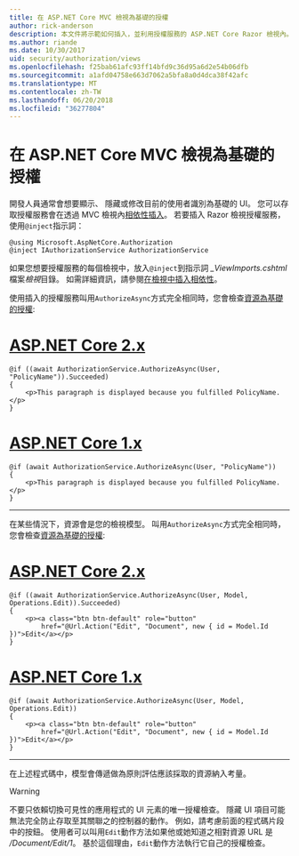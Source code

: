 ```yaml
---
title: 在 ASP.NET Core MVC 檢視為基礎的授權
author: rick-anderson
description: 本文件將示範如何插入，並利用授權服務的 ASP.NET Core Razor 檢視內。
ms.author: riande
ms.date: 10/30/2017
uid: security/authorization/views
ms.openlocfilehash: f25bab61afc93ff14bfd9c36d95a6d2e54b06dfb
ms.sourcegitcommit: a1afd04758e663d7062a5bfa8a0d4dca38f42afc
ms.translationtype: MT
ms.contentlocale: zh-TW
ms.lasthandoff: 06/20/2018
ms.locfileid: "36277804"
---
```

# <a name="view-based-authorization-in-aspnet-core-mvc"></a>在 ASP.NET Core MVC 檢視為基礎的授權

開發人員通常會想要顯示、 隱藏或修改目前的使用者識別為基礎的 UI。 您可以存取授權服務會在透過 MVC 檢視內[相依性插入](xref:fundamentals/dependency-injection#fundamentals-dependency-injection)。 若要插入 Razor 檢視授權服務，使用`@inject`指示詞：

```cshtml
@using Microsoft.AspNetCore.Authorization
@inject IAuthorizationService AuthorizationService
```

如果您想要授權服務的每個檢視中，放入`@inject`到指示詞 *_ViewImports.cshtml*檔案*檢視*目錄。 如需詳細資訊，請參閱[在檢視中插入相依性](xref:mvc/views/dependency-injection)。

使用插入的授權服務叫用`AuthorizeAsync`方式完全相同時，您會檢查[資源為基礎的授權](xref:security/authorization/resourcebased#security-authorization-resource-based-imperative):

# <a name="aspnet-core-2xtabaspnetcore2x"></a>[ASP.NET Core 2.x](#tab/aspnetcore2x)

```cshtml
@if ((await AuthorizationService.AuthorizeAsync(User, "PolicyName")).Succeeded)
{
    <p>This paragraph is displayed because you fulfilled PolicyName.</p>
}
```

# <a name="aspnet-core-1xtabaspnetcore1x"></a>[ASP.NET Core 1.x](#tab/aspnetcore1x)

```cshtml
@if (await AuthorizationService.AuthorizeAsync(User, "PolicyName"))
{
    <p>This paragraph is displayed because you fulfilled PolicyName.</p>
}
```

---

在某些情況下，資源會是您的檢視模型。 叫用`AuthorizeAsync`方式完全相同時，您會檢查[資源為基礎的授權](xref:security/authorization/resourcebased#security-authorization-resource-based-imperative):

# <a name="aspnet-core-2xtabaspnetcore2x"></a>[ASP.NET Core 2.x](#tab/aspnetcore2x)

```cshtml
@if ((await AuthorizationService.AuthorizeAsync(User, Model, Operations.Edit)).Succeeded)
{
    <p><a class="btn btn-default" role="button"
        href="@Url.Action("Edit", "Document", new { id = Model.Id })">Edit</a></p>
}
```

# <a name="aspnet-core-1xtabaspnetcore1x"></a>[ASP.NET Core 1.x](#tab/aspnetcore1x)

```cshtml
@if (await AuthorizationService.AuthorizeAsync(User, Model, Operations.Edit))
{
    <p><a class="btn btn-default" role="button"
        href="@Url.Action("Edit", "Document", new { id = Model.Id })">Edit</a></p>
}
```

---

在上述程式碼中，模型會傳遞做為原則評估應該採取的資源納入考量。

> [!WARNING]
> 不要只依賴切換可見性的應用程式的 UI 元素的唯一授權檢查。 隱藏 UI 項目可能無法完全防止存取至其關聯之的控制器的動作。 例如，請考慮前面的程式碼片段中的按鈕。 使用者可以叫用`Edit`動作方法如果他或她知道之相對資源 URL 是 */Document/Edit/1*。 基於這個理由，`Edit`動作方法執行它自己的授權檢查。
